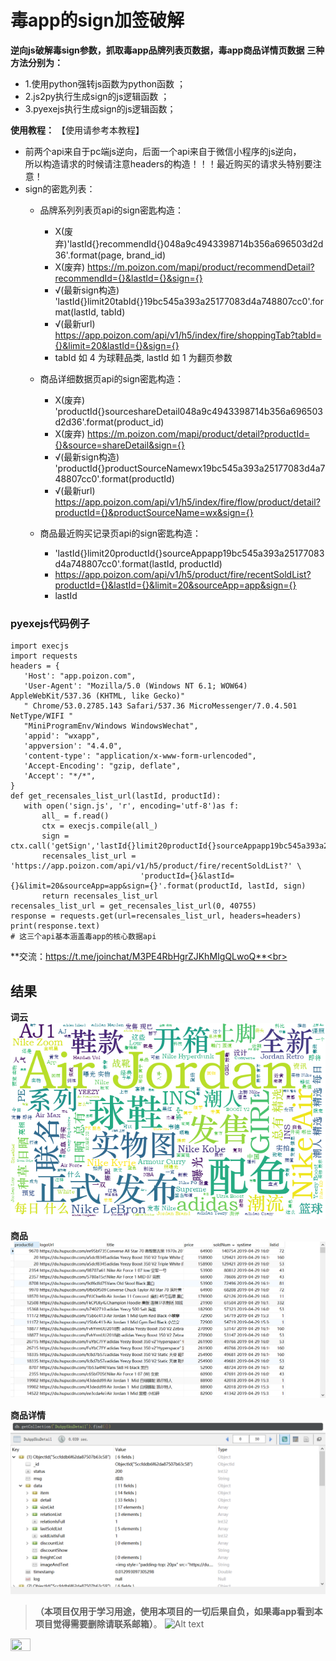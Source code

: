 # 毒app的sign加签破解
**逆向js破解毒sign参数，抓取毒app品牌列表页数据，毒app商品详情页数据**
**三种方法分别为：**
- 1.使用python强转js函数为python函数 ；
- 2.js2py执行生成sign的js逻辑函数 ；
- 3.pyexejs执行生成sign的js逻辑函数；

**使用教程：**
【使用请参考本教程】
- 前两个api来自于pc端js逆向，后面一个api来自于微信小程序的js逆向，<br>
  所以构造请求的时候请注意headers的构造！！！最近购买的请求头特别要注意！
- sign的密匙列表：
  - 品牌系列列表页api的sign密匙构造：
         
      -  X(废弃)'lastId{}recommendId{}048a9c4943398714b356a696503d2d36'.format(page, brand_id)
      -  X(废弃) https://m.poizon.com/mapi/product/recommendDetail?recommendId={}&lastId={}&sign={}
      -  √(最新sign构造) 'lastId{}limit20tabId{}19bc545a393a25177083d4a748807cc0'.format(lastId, tabId)
      -  √(最新url) https://app.poizon.com/api/v1/h5/index/fire/shoppingTab?tabId={}&limit=20&lastId={}&sign={}
      -  tabId 如 4 为球鞋品类, lastId 如 1 为翻页参数
  - 商品详细数据页api的sign密匙构造：   
      -  X(废弃) 'productId{}sourceshareDetail048a9c4943398714b356a696503d2d36'.format(product_id)
      -  X(废弃) https://m.poizon.com/mapi/product/detail?productId={}&source=shareDetail&sign={}
      -  √(最新sign构造) 'productId{}productSourceNamewx19bc545a393a25177083d4a748807cc0'.format(productId)
      -  √(最新url) https://app.poizon.com/api/v1/h5/index/fire/flow/product/detail?productId={}&productSourceName=wx&sign={}
   - 商品最近购买记录页api的sign密匙构造：
      - 'lastId{}limit20productId{}sourceAppapp19bc545a393a25177083d4a748807cc0'.format(lastId, productId)
      - https://app.poizon.com/api/v1/h5/product/fire/recentSoldList?productId={}&lastId={}&limit=20&sourceApp=app&sign={}
      - lastId
    
 ### pyexejs代码例子
 ``` 
import execjs
import requests
headers = {
    'Host': "app.poizon.com",
    'User-Agent': "Mozilla/5.0 (Windows NT 6.1; WOW64) AppleWebKit/537.36 (KHTML, like Gecko)"
    " Chrome/53.0.2785.143 Safari/537.36 MicroMessenger/7.0.4.501 NetType/WIFI "
    "MiniProgramEnv/Windows WindowsWechat",
    'appid': "wxapp",
    'appversion': "4.4.0",
    'content-type': "application/x-www-form-urlencoded",
    'Accept-Encoding': "gzip, deflate",
    'Accept': "*/*",
 }
def get_recensales_list_url(lastId, productId):
    with open('sign.js', 'r', encoding='utf-8')as f:
        all_ = f.read()
        ctx = execjs.compile(all_)
        sign = ctx.call('getSign','lastId{}limit20productId{}sourceAppapp19bc545a393a25177083d4a748807cc0'.format(lastId,productId))
        recensales_list_url = 'https://app.poizon.com/api/v1/h5/product/fire/recentSoldList?' \
                              'productId={}&lastId={}&limit=20&sourceApp=app&sign={}'.format(productId, lastId, sign)
        return recensales_list_url
recensales_list_url = get_recensales_list_url(0, 40755)
response = requests.get(url=recensales_list_url, headers=headers)
print(response.text)
# 这三个api基本涵盖毒app的核心数据api
```
**交流：https://t.me/joinchat/M3PE4RbHgrZJKhMIgQLwoQ**<br>
<!-- <img src="https://github.com/luo1994/du-app-sign/blob/master/pic/%E8%B5%9E%E8%B5%8F.png" width="20%" height="20%"><br> -->
    
## 结果
 **词云**
 ![Alt text](./pic/du_wordcloud.png)
 
 **商品**
 ![Alt text](./pic/du_sku.png)
 
 **商品详情**
 ![Alt text](./pic/du_detail.png)
>**（本项目仅用于学习用途，使用本项目的一切后果自负，如果毒app看到本项目觉得需要删除请联系邮箱）**。
![Alt text](./赞赏.png )
<img src="https://github.com/luo1994/du-app-sign/blob/master/pic/%E8%B5%9E%E8%B5%8F.png" width="25%" height="25%">
